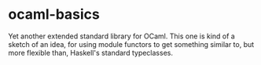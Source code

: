 ocaml-basics
============

Yet another extended standard library for OCaml. This one is kind of a sketch of an idea, for using module functors to get something similar to, but more flexible than, Haskell's standard typeclasses.

